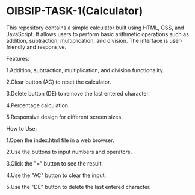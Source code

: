 # OIBSIP-TASK-1(Calculator)

This repository contains a simple calculator built using HTML, CSS, and JavaScript. It allows users to perform basic arithmetic operations such as addition, subtraction, multiplication, and division. The interface is user-friendly and responsive.

Features:

1.Addition, subtraction, multiplication, and division functionality.

2.Clear button (AC) to reset the calculator.

3.Delete button (DE) to remove the last entered character.

4.Percentage calculation.

5.Responsive design for different screen sizes.

How to Use:

1.Open the index.html file in a web browser.

2.Use the buttons to input numbers and operators.

3.Click the "=" button to see the result.

4.Use the "AC" button to clear the input.

5.Use the "DE" button to delete the last entered character.


